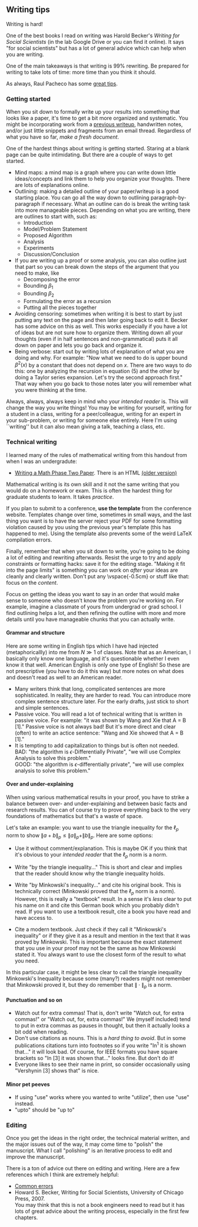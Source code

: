 ## Writing tips

Writing is hard!

One of the best books I read on writing was Harold Becker's *Writing for Social Scientists* (in the lab Google Drive or you can find it online). It says "for social scientists" but has a lot of general advice which can help when you are writing.

One of the main takeaways is that writing is 99% rewriting. Be prepared for writing to take lots of time: more time than you think it should.

As always, Raul Pacheco has some [great tips](http://www.raulpacheco.org/2013/02/improving-your-academic-writing-my-top-10-tips/).

### Getting started

When you sit down to formally write up your results into something that looks like a paper, it's time to get a bit more organized and systematic. You might be incorporating work from a [previous writeup](MakingWriteups.md), handwritten notes, and/or just little snippets and fragments from an email thread. Regardless of what you have so far, *make a fresh document*. 

One of the hardest things about writing is getting started. Staring at a blank page can be quite intimidating. But there are a couple of ways to get started. 

* Mind maps: a mind map is a graph where you can write down little ideas/concepts and link them to help you organize your thoughts. There are lots of explanations online.
* Outlining: making a detailed outline of your paper/writeup is a good starting place. You can go all the way down to outlining paragraph-by-paragraph if necessary. What an outline can do is break the writing task into more manageable pieces. Depending on what you are writing, there are outlines to start with, such as:
  * Introduction
  * Model/Problem Statement
  * Proposed Algorithm
  * Analysis
  * Experiments
  * Discussion/Conclusion
* If you are writing up a proof or some analysis, you can also outline just that part so you can break down the steps of the argument that you need to make, like
  * Decomposing the error
  * Bounding $\beta_1$
  * Bounding $\beta_2$
  * Formulating the error as a recursion
  * Putting all the pieces together
* Avoiding censoring: sometimes when writing it is best to start by just putting any text on the page and then later going back to edit it. Becker has some advice on this as well. This works especially if you have a lot of ideas but are not sure how to organize them. Writing down all your thoughts (even if in half sentences and non-grammatical) puts it all down on paper and lets you go back and organize it.
* Being verbose: start out by writing lots of explanation of what you are doing and why. For example: "Now what we need to do is upper bound $\beta^2(x)$ by a constant that does not depend on $x$. There are two ways to do this: one by analyzing the recursion in equation (5) and the other by doing a Taylor series expansion. Let's try the second approach first." That way when you go back to those notes later you will remember what you were thinking at the time. 

Always, always, always keep in mind who your *intended reader* is. This will change the way you write things! You may be writing for yourself, writing for a student in a class, writing for a peer/colleague, writing for an expert in your sub-problem, or writing for someone else entirely. Here I'm using ``writing'' but it can also mean giving a talk, teaching a class, etc.


### Technical writing

I learned many of the rules of mathematical writing from this handout from when I was an undergradute:

* [Writing a Math Phase Two Paper](http://web.mit.edu/18.704/www/piiUJM2.pdf). There is an HTML [(older version)](http://web.mit.edu/mathp2/www/piil.html)

Mathematical writing is its own skill and it not the same writing that you would do on a homework or exam. This is often the hardest thing for graduate students to learn. It takes *practice*.

If you plan to submit to a conference, **use the template** from the conference website. Templates change over time, sometimes in small ways, and the last thing you want is to have the server reject your PDF for some formatting violation caused by you using the previous year's template (this has happened to me). Using the template also prevents some of the weird LaTeX compilation errors.

Finally, remember that when you sit down to write, you're going to be doing a lot of editing and rewriting afterwards. Resist the urge to try and apply constraints or formatting hacks: save it for the editing stage. "Making it fit into the page limits" is something you can work on *after* your ideas are cleanly and clearly written. Don't put any \vspace{-0.5cm} or stuff like that: focus on the *content*.

Focus on getting the ideas you want to say in an order that would make sense to someone who doesn't know the problem you're working on. For example, imagine a classmate of yours from undergrad or grad school. I find outlining helps a lot, and then refining the outline with more and more details until you have manageable chunks that you can actually write.

#### Grammar and structure

Here are some writing in English tips which I have had injected (metaphoricallly) into me from $N \gg 1$ of classes. Note that as an American, I basically only know one language, and it's questionable whether I even know it that well. American English is only one type of English! So these are not prescriptive (you have to do it this way) but more notes on what does and doesn't read as well to an American reader.

* Many writers think that long, complicated sentences are more sophisticated. In reality, they are harder to read. You can introduce more complex sentence structure later. For the early drafts, just stick to short and simple sentences.
* Passive voice. You will read a lot of technical writing that is written in passive voice. For example: "it was shown by Wang and Xie that A = B [1]." Passive voice is not always bad! But it's more direct and clear (often) to write an actice sentence: "Wang and Xie showed that A = B [1]."  
* It is tempting to add capitalization to things but is often not needed.  
BAD: "the algorithm is $\epsilon$-Differentially Private", "we will use  Complex Analysis to solve this problem."   
GOOD: "the algorithm is $\epsilon$-differentially private", "we will use complex analysis to solve this problem."

#### Over and under-explaining

When using various mathematical results in your proof, you have to strike a balance between over- and under-explaining and between basic facts and research results. You can of course try to prove everything back to the very foundations of mathematics but that's a waste of space.

Let's take an example: you want to use the triangle inequality for the $\ell_p$ norm to show $\|a + b\|_p \le \|a\|_p + \|b\|_p$. Here are some options:

* Use it without comment/explanation. This is maybe OK if you think that it's obvious to your *intended reader* that the $\ell_p$ norm is a norm.
            
* Write "by the triangle inequality..." This is short and clear and implies that the reader should know why the triangle inequality holds.
            
* Write "by Minkowski's inequality..." and cite his original book. This is technically correct (Minkowski proved that the $\ell_p$ norm is a norm). However, this is really a "textbook" result. In a sense it's *less* clear to put his name on it and cite this German book which you probably didn't read. If you want to use a textbook result, cite a book you have read and have access to.
            
* Cite a modern textbook. Just check if they call it "Minkowski's inequality" or if they give it as a result and mention in the text that it was proved by Minkowski. This is important because the exact statement that you use in your proof may not be the same as how Minkowski stated it. You always want to use the closest form of the result to what you need.
            
In this particular case, it might be less clear to call the triangle inequality Minkowski's Inequality because some (many?) readers might not remember that Minkowski proved it, but they do remember that $\|\cdot\|_p$ is a norm.

#### Punctuation and so on

* Watch out for extra commas! That is, don't write "Watch out, for extra commas!" or "Watch out, for, extra commas!" We (myself included) tend to put in extra commas as pauses in thought, but then it actually looks a bit odd when reading.
* Don't use citations as nouns. This is a *hard thing to avoid*. But in some publications citations turn into footnotes so if you write "In<sup>1</sup> it is shown that..." it will look bad. Of course, for IEEE formats you have square brackets so "In [3] it was shown that..." looks fine. But don't do it! 
* Everyone likes to see their name in print, so consider occasionally using "Vershynin [3] shows that" is nice.
    
#### Minor pet peeves

* If using "use" works where you wanted to write "utilize", then use "use" instead.
* "upto" should be "up to"


### Editing

Once you get the ideas in the right order, the technical material written, and the major issues out of the way, it may come time to "polish" the manuscript. What I call "polishing" is an iterative process to edit and improve the manuscript. 

There is a ton of advice out there on editing and writing. Here are a few references which I think are extremely helpful:

* [Common errors](https://www.cs.columbia.edu/~hgs/etc/writing-bugs.html)
* Howard S. Becker, Writing for Social Scientists, University of Chicago Press, 2007.  
You may think that this is not a book engineers need to read but it has lots of great advice about the writing process, especially in the first few chapters.


